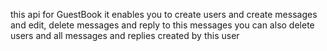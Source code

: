 this api for GuestBook it enables you to create users and create messages and edit, delete messages and reply to this messages you can also
delete users and all messages and replies created by this user
